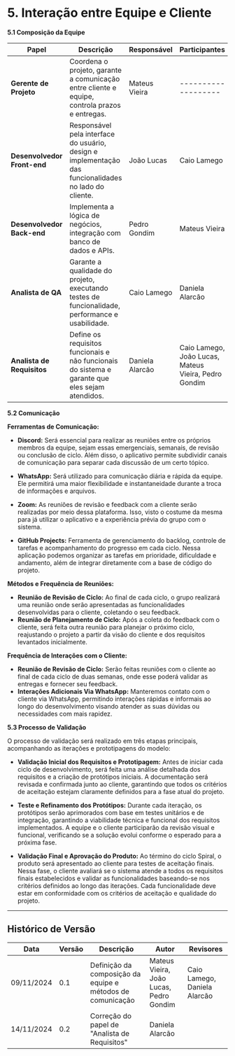 # 5. Interação entre Equipe e Cliente

**5.1 Composição da Equipe**

| Papel                  | Descrição                                                                                                  | Responsável      | Participantes     |
|------------------------|------------------------------------------------------------------------------------------------------------|------------------|-------------------|
| **Gerente de Projeto** | Coordena o projeto, garante a comunicação entre cliente e equipe, controla prazos e entregas.              | Mateus Vieira    |-------------------|
| **Desenvolvedor Front-end** | Responsável pela interface do usuário, design e implementação das funcionalidades no lado do cliente. | João Lucas       | Caio Lamego       |
| **Desenvolvedor Back-end**  | Implementa a lógica de negócios, integração com banco de dados e APIs.                                | Pedro Gondim     | Mateus Vieira     |
| **Analista de QA**     | Garante a qualidade do projeto, executando testes de funcionalidade, performance e usabilidade.            | Caio Lamego      | Daniela Alarcão   |
| **Analista de Requisitos** | Define os requisitos funcionais e não funcionais do sistema e garante que eles sejam atendidos.        | Daniela Alarcão  | Caio Lamego, João Lucas, Mateus Vieira, Pedro Gondim     |

**5.2 Comunicação**

**Ferramentas de Comunicação:**

- **Discord:** Será essencial para realizar as reuniões entre os próprios membros da equipe, sejam essas emergenciais, semanais, de revisão ou conclusão de ciclo. Além disso, o aplicativo permite subdividir canais de comunicação para separar cada discussão de um certo tópico.

- **WhatsApp:** Será utilizado para comunicação diária e rápida da equipe. Ele permitirá uma maior flexibilidade e instantaneidade durante a troca de informações e arquivos.

- **Zoom:** As reuniões de revisão e feedback com a cliente serão realizadas por meio dessa plataforma. Isso, visto o costume da mesma para já utilizar o aplicativo e a experiência prévia do grupo com o sistema.

- **GitHub Projects:** Ferramenta de gerenciamento do backlog, controle de tarefas e acompanhamento do progresso em cada ciclo. Nessa aplicação podemos organizar as tarefas em prioridade, dificuldade e andamento, além de integrar diretamente com a base de código do projeto.

**Métodos e Frequência de Reuniões:**

- **Reunião de Revisão de Ciclo:** Ao final de cada ciclo, o grupo realizará uma reunião onde serão apresentadas as funcionalidades desenvolvidas para o cliente, coletando o seu feedback.
- **Reunião de Planejamento de Ciclo:** Após a coleta do feedback com o cliente, será feita outra reunião para planejar o próximo ciclo, reajustando o projeto a partir da visão do cliente e dos requisitos levantados inicialmente.

**Frequência de Interações com o Cliente:**

- **Reunião de Revisão de Ciclo:** Serão feitas reuniões com o cliente ao final de cada ciclo de duas semanas, onde esse poderá validar as entregas e fornecer seu feedback.
- **Interações Adicionais Via WhatsApp:** Manteremos contato com o cliente via WhatsApp, permitindo interações rápidas e informais ao longo do desenvolvimento visando atender as suas dúvidas ou necessidades com mais rapidez.

**5.3 Processo de Validação**

O processo de validação será realizado em três etapas principais, acompanhando as iterações e prototipagens do modelo:

- **Validação Inicial dos Requisitos e Prototipagem:** Antes de iniciar cada ciclo de desenvolvimento, será feita uma análise detalhada dos requisitos e a criação de protótipos iniciais. A documentação será revisada e confirmada junto ao cliente, garantindo que todos os critérios de aceitação estejam claramente definidos para a fase atual do projeto.

- **Teste e Refinamento dos Protótipos:** Durante cada iteração, os protótipos serão aprimorados com base em testes unitários e de integração, garantindo a viabilidade técnica e funcional dos requisitos implementados. A equipe e o cliente participarão da revisão visual e funcional, verificando se a solução evolui conforme o esperado para a próxima fase.

- **Validação Final e Aprovação do Produto:** Ao término do ciclo Spiral, o produto será apresentado ao cliente para testes de aceitação finais. Nessa fase, o cliente avaliará se o sistema atende a todos os requisitos finais estabelecidos e validar as funcionalidades baseando-se nos critérios definidos ao longo das iterações. Cada funcionalidade deve estar em conformidade com os critérios de aceitação e qualidade do projeto.

---

## Histórico de Versão

Data       | Versão | Descrição                                                  | Autor                                   | Revisores
---------- | ------ | ---------------------------------------------------------- | --------------------------------------- | ---------------------------
09/11/2024 | 0.1    | Definição da composição da equipe e métodos de comunicação | Mateus Vieira, João Lucas, Pedro Gondim | Caio Lamego, Daniela Alarcão
14/11/2024 | 0.2    | Correção do papel de "Analista de Requisitos" | Daniela Alarcão | 